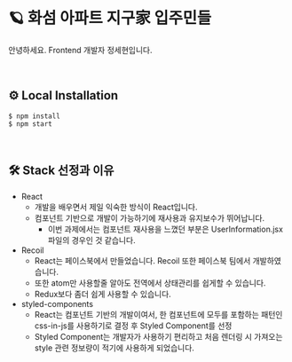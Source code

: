 # 🪐 화섬 아파트 지구家 입주민들

안녕하세요. Frontend 개발자 정세현입니다.

<br>

## ⚙️ Local Installation

```
$ npm install
$ npm start
```

<br>

## 🛠 Stack 선정과 이유

- React
  - 개발을 배우면서 제일 익숙한 방식이 React입니다.
  - 컴포넌트 기반으로 개발이 가능하기에 재사용과 유지보수가 뛰어납니다.
    - 이번 과제에서는 컴포넌트 재사용을 느꼈던 부분은 UserInformation.jsx 파일의 경우인 것 같습니다.
- Recoil
  - React는 페이스북에서 만들었습니다. Recoil 또한 페이스북 팀에서 개발하였습니다.
  - 또한 atom만 사용할줄 알아도 전역에서 상태관리를 쉽게할 수 있습니다.
  - Redux보다 좀더 쉽게 사용할 수 있습니다.
- styled-components
  - React는 컴포넌트 기반의 개발이여서, 한 컴포넌트에 모두를 포함하는 패턴인 css-in-js를 사용하기로 결정 후 Styled Component를 선정
  - Styled Component는 개발자가 사용하기 편리하고 처음 렌더링 시 가져오는 style 관련 정보량이 적기에 사용하게 되었습니다.
